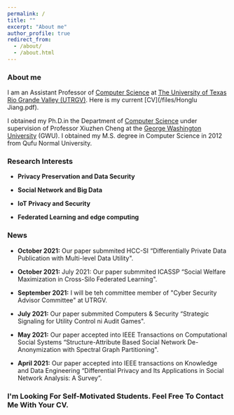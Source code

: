 ```yaml
---
permalink: /
title: ""
excerpt: "About me"
author_profile: true
redirect_from: 
  - /about/
  - /about.html
---
```


### <i class="fa fa-fw fa-smile-wink" aria-hidden="true"></i> About me

I am an Assistant Professor of [Computer Science](https://www.utrgv.edu/csci/) at [The University of Texas Rio Grande Valley (UTRGV)](https://www.utrgv.edu/en-us/). Here is my current [CV](/files/Honglu Jiang.pdf).

I obtained my Ph.D.in the Department of [Computer Science](https://www.cs.seas.gwu.edu/) under supervision of Professor Xiuzhen Cheng at the [George Washington University](https://www.gwu.edu/) (GWU). I obtained my M.S. degree in Computer Science in 2012 from Qufu Normal University. 

 
<h3><i class="fa fa-fw fa-puzzle-piece" aria-hidden="true"></i> Research Interests</h3>


* **Privacy Preservation and Data Security**

* **Social Network and Big Data**

*  **IoT Privacy and Security**

*  **Federated Learning and edge computing**

<h3><i class="fa fa-fw fa-puzzle-piece" aria-hidden="true"></i> News</h3>
    
 
 
*  **October 2021:** Our paper submmited HCC-SI “Differentially Private Data Publication with Multi-level Data Utility".
* **October 2021:** July 2021: Our paper submmited ICASSP “Social Welfare Maximization in Cross-Silo Federated Learning".

* **September 2021:** I will be teh committee member of "Cyber Security Advisor Committee" at UTRGV.

*  **July 2021:** Our paper submmited Computers & Security “Strategic Signaling for Utility Control ni Audit Games".

*  **May 2021:** Our paper accepted into IEEE Transactions on Computational Social Systems “Structure-Attribute Based Social Network De-Anonymization with Spectral Graph Partitioning".

 * **April 2021:** Our paper accepted into IEEE transactions on Knowledge and Data Engineering “Differential Privacy and Its Applications in Social Network Analysis: A Survey”.



<h3>I'm Looking For Self-Motivated Students. Feel Free To Contact Me With Your CV.</h3>
